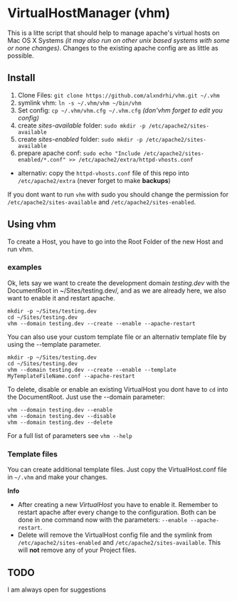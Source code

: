 # VirtualHostManager (vhm)

This is a litte script that should help to manage apache's virtual hosts on Mac OS X Systems _(it may also run on other unix based systems with some or none changes)_.
Changes to the existing apache config are as little as possible.

## Install

1. Clone Files: ```git clone https://github.com/alxndrhi/vhm.git ~/.vhm```
2. symlink vhm: ```ln -s ~/.vhm/vhm ~/bin/vhm```
3. Set config: ```cp ~/.vhm/vhm.cfg ~/.vhm.cfg``` _(don'vhm forget to edit you config)_
4. create _sites-available_ folder: ```sudo mkdir -p /etc/apache2/sites-available```
5. create _sites-enabled_ folder: ```sudo mkdir -p /etc/apache2/sites-available```
6. prepare apache conf: ```sudo echo "Include /etc/apache2/sites-enabled/*.conf" >> /etc/apache2/extra/httpd-vhosts.conf```
  * alternativ: copy the ```httpd-vhosts.conf``` file of this repo into ```/etc/apache2/extra``` (never forget to make **backups**)

If you dont want to run ```vhm``` with sudo you should change the permission for ```/etc/apache2/sites-available``` and ```/etc/apache2/sites-enabled```.

## Using vhm

To create a Host, you have to go into the Root Folder of the new Host and run vhm.

### examples

Ok, lets say we want to create the development domain _testing.dev_ with the DocumentRoot in ~/Sites/testing.dev/, 
and as we are already here, we also want to enable it and restart apache.

```
mkdir -p ~/Sites/testing.dev
cd ~/Sites/testing.dev
vhm --domain testing.dev --create --enable --apache-restart
```

You can also use your custom template file or an alternativ template file by using the --template parameter. 

```
mkdir -p ~/Sites/testing.dev
cd ~/Sites/testing.dev
vhm --domain testing.dev --create --enable --template MyTemplateFileName.conf --apache-restart
```

To delete, disable or enable an existing VirtualHost you dont have to ```cd``` into the DocumentRoot. Just use the --domain parameter:

```
vhm --domain testing.dev --enable
vhm --domain testing.dev --disable
vhm --domain testing.dev --delete
```

For a full list of parameters see ```vhm --help```

### Template files
You can create additional template files. Just copy the VirtualHost.conf file in ```~/.vhm``` and make your changes.

**Info**

* After creating a new _VirtualHost_ you have to enable it. Remember to restart apache after every change to the configuration. Both can be done in one command now with the parameters: ```--enable --apache-restart```.
* Delete will remove the VirtualHost config file and the symlink from ```/etc/apache2/sites-enabled``` and ```/etc/apache2/sites-available```. This will **not** remove any of your Project files.

## TODO

I am always open for suggestions
